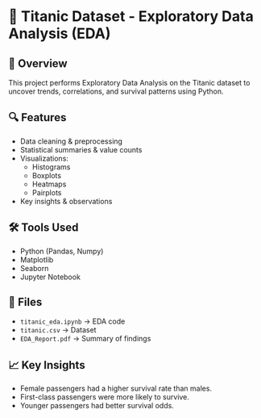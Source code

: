 # 🚢 Titanic Dataset - Exploratory Data Analysis (EDA)

## 📌 Overview
This project performs Exploratory Data Analysis on the Titanic dataset to uncover trends, correlations, and survival patterns using Python.

## 🔍 Features
- Data cleaning & preprocessing
- Statistical summaries & value counts
- Visualizations:
  - Histograms
  - Boxplots
  - Heatmaps
  - Pairplots
- Key insights & observations

## 🛠 Tools Used
- Python (Pandas, Numpy)
- Matplotlib
- Seaborn
- Jupyter Notebook

## 📁 Files
- `titanic_eda.ipynb` → EDA code
- `titanic.csv` → Dataset
- `EDA_Report.pdf` → Summary of findings

## 📈 Key Insights
- Female passengers had a higher survival rate than males.
- First-class passengers were more likely to survive.
- Younger passengers had better survival odds.
